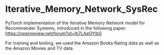 # Iterative_Memory_Network_SysRec
PyTorch implementation of the Iterative Memory Network model for Recommender Systems, introduced in the following paper: https://openreview.net/forum?id=Ih7LAeOYIb0

For training and testing, we used the Amazon Books Rating data as well as the Amazon Movies and TV data.

